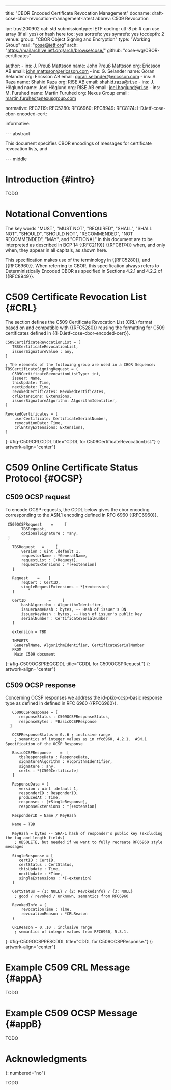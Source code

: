 ---
title: "CBOR Encoded Certificate Revocation Management"
docname: draft-cose-cbor-revocation-management-latest
abbrev: C509 Revocation

ipr: trust200902
cat: std
submissiontype: IETF
coding: utf-8
pi: # can use array (if all yes) or hash here
  toc: yes
  sortrefs: yes
  symrefs: yes
  tocdepth: 2
venue:
  group: "CBOR Object Signing and Encryption"
  type: "Working Group"
  mail: "cose@ietf.org"
  arch: "https://mailarchive.ietf.org/arch/browse/cose/"
  github: "cose-wg/CBOR-certificates"

author:
      -
        ins: J. Preuß Mattsson
        name: John Preuß Mattsson
        org: Ericsson AB
        email: john.mattsson@ericsson.com
      -
        ins: G. Selander
        name: Göran Selander
        org: Ericsson AB
        email: goran.selander@ericsson.com
      -
        ins: S. Raza
        name: Shahid Raza
        org: RISE AB
        email: shahid.raza@ri.se
      -
        ins: J. Höglund
        name: Joel Höglund
        org: RISE AB
        email: joel.hoglund@ri.se
      -
        ins: M. Furuhed
        name: Martin Furuhed
        org: Nexus Group
        email: martin.furuhed@nexusgroup.com


normative:
  RFC2119:
  RFC5280:
  RFC6960:
  RFC8949:
  RFC8174:
  I-D.ietf-cose-cbor-encoded-cert:

informative:


--- abstract

This document specifies CBOR encodings of messages for certificate revocation lists, and

--- middle

# Introduction {#intro}

TODO

# Notational Conventions

The key words "MUST", "MUST NOT", "REQUIRED", "SHALL", "SHALL NOT", "SHOULD", "SHOULD NOT", "RECOMMENDED", "NOT RECOMMENDED", "MAY", and "OPTIONAL" in this document are to be interpreted as described in BCP 14 {{RFC2119}} {{RFC8174}} when, and only when, they appear in all capitals, as shown here.

This specification makes use of the terminology in {{RFC5280}}, and {{RFC6960}}. When referring to CBOR, this specification always refers to Deterministically Encoded CBOR as specified in Sections 4.2.1 and 4.2.2 of {{RFC8949}}.

# C509 Certificate Revocation List {#CRL}

The section defines the C509 Certificate Revocation List (CRL) format based on and compatible with {{RFC5280}} reusing the formatting for C509 certificates defined in {{I-D.ietf-cose-cbor-encoded-cert}}.

~~~~~~~~~~~ CDDL
C509CertificateRevocationList = [
   TBSCertificateRevocationList,
   issuerSignatureValue : any,
]

; The elements of the following group are used in a CBOR Sequence:
TBSCertificateSigningRequest = (
   C509CertificateRevocationListType: int,
   issuer: Name,
   thisUpdate: Time,
   nextUpdate: Time,
   revokedCertificates: RevokedCertificates,
   crlExtensions: Extensions,
   issuerSignatureAlgorithm: AlgorithmIdentifier,
)

RevokedCertificates = [
    userCertificate: CertificateSerialNumber,
    revocationDate: Time,
    crlEntryExtensions: Extensions,
]
~~~~~~~~~~~
{: #fig-C509CRLCDDL title="CDDL for C509CertificateRevocationList."}
{: artwork-align="center"}

# C509 Online Certificate Status Protocol {#OCSP}

## C509 OCSP request

To encode OCSP requests, the CDDL below gives the cbor encoding corresponding to the ASN.1 encoding defined in RFC 6960 {{RFC6960}}.

~~~~~~~~~~~ CDDL
 C509OCSPRequest    =     [
       TBSRequest,
       optionalSignature : *any,
 ]

   TBSRequest   =     [
       version : uint .default 1,
       requestorName : *GeneralName,
       requestList : [+Request],
       requestExtensions : *[+extension]
   ]

   Request    =    [
       reqCert : CertID,
       singleRequestExtensions : *[+extension]
   ]

   CertID          =     [
       hashAlgorithm : AlgorithmIdentifier,
       issuerNameHash : bytes, -- Hash of issuer's DN
       issuerKeyHash : bytes, -- Hash of issuer's public key
       serialNumber : CertificateSerialNumber
   ]

   extension = TBD

   IMPORTS
	GeneralName, AlgorithmIdentifier, CertificateSerialNumber
   FROM	
	Main C509 document
~~~~~~~~~~~
{: #fig-C509OCSPREQCDDL title="CDDL for C509OCSPRequest."}
{: artwork-align="center"}

## C509 OCSP response

Concerning OCSP responses we address the id-pkix-ocsp-basic response type as defined in defined in RFC 6960 {{RFC6960}}.

~~~~~~~~~~~ CDDL
   C509OCSPResponse = [
      responseStatus : C509OCSPResponseStatus,
      responseBytes : *BasicOCSPResponse
  ]

   OCSPResponseStatus = 0..6 ; inclusive range
	; semantics of integer values as in rfc6960, 4.2.1.  ASN.1 Specification of the OCSP Response

   BasicOCSPResponse    =  [
      tbsResponseData : ResponseData,
      signatureAlgorithm : AlgorithmIdentifier,
      signature : any,
      certs : *[C509Certificate]
   ]

   ResponseData = [
      version : uint .default 1,
      responderID : ResponderID,
      producedAt : Time,
      responses : [+SingleResponse],
      responseExtensions : *[+extension]

   ResponderID = Name / KeyHash

   Name = TBD

   KeyHash = bytes -- SHA-1 hash of responder's public key (excluding the tag and length fields)
	; OBSOLETE, but needed if we want to fully recreate RFC6960 style messages

   SingleResponse = [
      certID : CertID,
      certStatus : CertStatus,
      thisUpdate : Time,
      nextUpdate : *Time,
      singleExtensions : *[+extension]
   ]

   CertStatus = {1: NULL} / {2: RevokedInfo} / {3: NULL}
	; good / revoked / unknown, semantics from RFC6960

   RevokedInfo = (
       revocationTime : Time,
       revocationReason : *CRLReason
   )

   CRLReason = 0..10 ; inclusive range
	; semantics of integer values from RFC6960, 5.3.1.
~~~~~~~~~~~
{: #fig-C509OCSPRESCDDL title="CDDL for C509OCSPResponse."}
{: artwork-align="center"}

# Example C509 CRL Message {#appA}
TODO

# Example C509 OCSP Message {#appB}
TODO

# Acknowledgments
{: numbered="no"}

TODO
